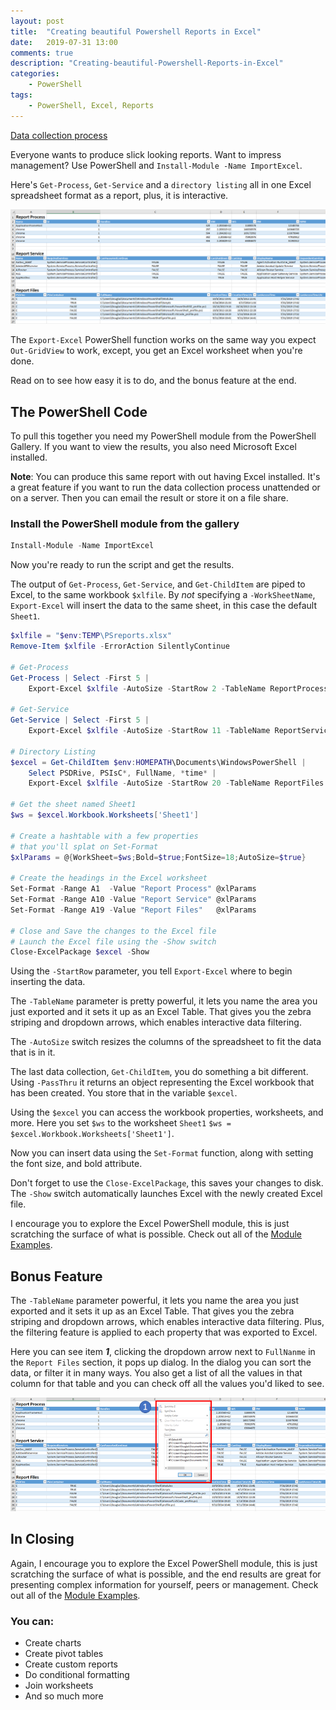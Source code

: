```yaml
---
layout: post
title:  "Creating beautiful Powershell Reports in Excel"
date:   2019-07-31 13:00
comments: true
description: "Creating-beautiful-Powershell-Reports-in-Excel"
categories:
    - PowerShell
tags:
    - PowerShell, Excel, Reports
---
```


[Data collection process](https://edlatimore.com/math-concepts)

Everyone wants to produce slick looking reports. Want to impress management? Use PowerShell and `Install-Module -Name ImportExcel`.

Here's `Get-Process`, `Get-Service` and a `directory listing` all in one Excel spreadsheet format as a report, plus, it is interactive.

![](/images/posts/ImportExcelBeautifulReport.png)

The `Export-Excel` PowerShell function works on the same way you expect `Out-GridView` to work, except, you get an Excel worksheet when you're done.

Read on to see how easy it is to do, and the bonus feature at the end.

## The PowerShell Code

To pull this together you need my PowerShell module from the PowerShell Gallery. If you want to view the results, you also need Microsoft Excel installed.

**Note**: You can produce this same report with out having Excel installed. It's a great feature if you want to run the data collection process unattended or on a server. Then you can email the result or store it on a file share.

### Install the PowerShell module from the gallery

```powershell
Install-Module -Name ImportExcel
```

Now you're ready to run the script and get the results.

The output of `Get-Process`, `Get-Service`, and `Get-ChildItem` are piped to Excel, to the same workbook `$xlfile`.
By *not* specifying a `-WorkSheetName`, `Export-Excel` will insert the data to the same sheet, in this case the default `Sheet1`.

```powershell
$xlfile = "$env:TEMP\PSreports.xlsx"
Remove-Item $xlfile -ErrorAction SilentlyContinue

# Get-Process
Get-Process | Select -First 5 |
    Export-Excel $xlfile -AutoSize -StartRow 2 -TableName ReportProcess

# Get-Service
Get-Service | Select -First 5 |
    Export-Excel $xlfile -AutoSize -StartRow 11 -TableName ReportService

# Directory Listing
$excel = Get-ChildItem $env:HOMEPATH\Documents\WindowsPowerShell |
    Select PSDRive, PSIsC*, FullName, *time* |
    Export-Excel $xlfile -AutoSize -StartRow 20 -TableName ReportFiles -PassThru

# Get the sheet named Sheet1
$ws = $excel.Workbook.Worksheets['Sheet1']

# Create a hashtable with a few properties
# that you'll splat on Set-Format
$xlParams = @{WorkSheet=$ws;Bold=$true;FontSize=18;AutoSize=$true}

# Create the headings in the Excel worksheet
Set-Format -Range A1  -Value "Report Process" @xlParams
Set-Format -Range A10 -Value "Report Service" @xlParams
Set-Format -Range A19 -Value "Report Files"   @xlParams

# Close and Save the changes to the Excel file
# Launch the Excel file using the -Show switch
Close-ExcelPackage $excel -Show
```

Using the `-StartRow` parameter, you tell `Export-Excel` where to begin inserting the data.

The `-TableName` parameter is pretty powerful, it lets you name the area you just exported and it sets it up as an Excel Table. That gives you the zebra striping and dropdown arrows, which enables interactive data filtering.

The `-AutoSize` switch resizes the columns of the spreadsheet to fit the data that is in it.

The last data collection, `Get-ChildItem`, you do something a bit different. Using `-PassThru` it returns an object representing the Excel workbook that has been created. You store that in the variable `$excel`.

Using the `$excel` you can access the workbook properties, worksheets, and more. Here you set `$ws` to the worksheet `Sheet1` `$ws = $excel.Workbook.Worksheets['Sheet1']`.

Now you can insert data using the `Set-Format` function, along with setting the font size, and bold attribute.

Don't forget to use the `Close-ExcelPackage`, this saves your changes to disk. The `-Show` switch automatically launches Excel with the newly created Excel file.

I encourage you to explore the Excel PowerShell module, this is just scratching the surface of what is possible.
Check out all of the [Module Examples](https://github.com/dfinke/ImportExcel/tree/master/Examples).

## Bonus Feature

The `-TableName` parameter powerful, it lets you name the area you just exported and it sets it up as an Excel Table. That gives you the zebra striping and dropdown arrows, which enables interactive data filtering.
Plus, the filtering feature is applied to each property that was exported to Excel.

Here you can see item ***1***, clicking the dropdown arrow next to `FullNanme` in the `Report Files` section, it pops up dialog. In the dialog you can sort the data, or filter it in many ways. You also get a list of all the values in that column for that table and you can check off all the values you'd liked to see.

![](/images/posts/ImportExcelBeautifulReportFilter.png)

## In Closing

Again, I encourage you to explore the Excel PowerShell module, this is just scratching the surface of what is possible, and the end results are great for presenting complex information for yourself, peers or management.
Check out all of the [Module Examples](https://github.com/dfinke/ImportExcel/tree/master/Examples).

### You can:

- Create charts
- Create pivot tables
- Create custom reports
- Do conditional formatting
- Join worksheets
- And so much more